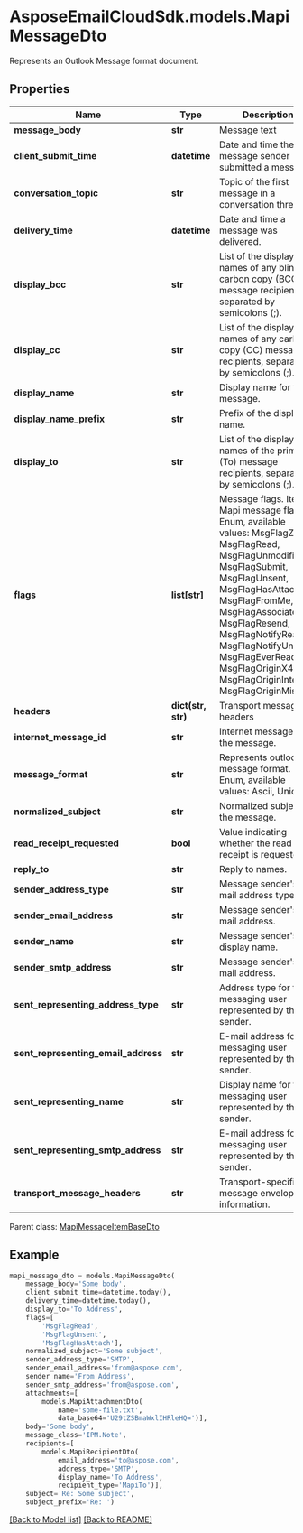 # AsposeEmailCloudSdk.models.MapiMessageDto

Represents an Outlook Message format document.             

## Properties
Name | Type | Description | Notes
------------ | ------------- | ------------- | -------------
**message_body** |**str** |Message text              |[optional] 
**client_submit_time** |**datetime** |Date and time the message sender submitted a message.              |
**conversation_topic** |**str** |Topic of the first message in a conversation thread.              |[optional] 
**delivery_time** |**datetime** |Date and time a message was delivered.              |
**display_bcc** |**str** |List of the display names of any blind carbon copy (BCC) message recipients, separated by semicolons (;).              |[optional] 
**display_cc** |**str** |List of the display names of any carbon copy (CC) message recipients, separated by semicolons (;).              |[optional] 
**display_name** |**str** |Display name for the message.              |[optional] 
**display_name_prefix** |**str** |Prefix of the display name.              |[optional] 
**display_to** |**str** |List of the display names of the primary (To) message recipients, separated by semicolons (;).              |[optional] 
**flags** |**list[str]** |Message flags.              Items: Mapi message flags. Enum, available values: MsgFlagZero, MsgFlagRead, MsgFlagUnmodified, MsgFlagSubmit, MsgFlagUnsent, MsgFlagHasAttach, MsgFlagFromMe, MsgFlagAssociated, MsgFlagResend, MsgFlagNotifyRead, MsgFlagNotifyUnread, MsgFlagEverRead, MsgFlagOriginX400, MsgFlagOriginInternet, MsgFlagOriginMiscExt |[optional] 
**headers** |**dict(str, str)** |Transport message headers              |[optional] 
**internet_message_id** |**str** |Internet message id of the message.              |[optional] 
**message_format** |**str** |Represents outlook message format. Enum, available values: Ascii, Unicode |
**normalized_subject** |**str** |Normalized subject of the message.              |[optional] 
**read_receipt_requested** |**bool** |Value indicating whether the read receipt is requested. |
**reply_to** |**str** |Reply to names. |[optional] 
**sender_address_type** |**str** |Message sender&#39;s e-mail address type. |[optional] 
**sender_email_address** |**str** |Message sender&#39;s e-mail address. |[optional] 
**sender_name** |**str** |Message sender&#39;s display name. |[optional] 
**sender_smtp_address** |**str** |Message sender&#39;s e-mail address. |[optional] 
**sent_representing_address_type** |**str** |Address type for the messaging user represented by the sender. |[optional] 
**sent_representing_email_address** |**str** |E-mail address for the messaging user represented by the sender. |[optional] 
**sent_representing_name** |**str** |Display name for the messaging user represented by the sender. |[optional] 
**sent_representing_smtp_address** |**str** |E-mail address for the messaging user represented by the sender. |[optional] 
**transport_message_headers** |**str** |Transport-specific message envelope information. |[optional] 

Parent class: [MapiMessageItemBaseDto](MapiMessageItemBaseDto.md)


## Example
```python
mapi_message_dto = models.MapiMessageDto(
    message_body='Some body',
    client_submit_time=datetime.today(),
    delivery_time=datetime.today(),
    display_to='To Address',
    flags=[
        'MsgFlagRead',
        'MsgFlagUnsent',
        'MsgFlagHasAttach'],
    normalized_subject='Some subject',
    sender_address_type='SMTP',
    sender_email_address='from@aspose.com',
    sender_name='From Address',
    sender_smtp_address='from@aspose.com',
    attachments=[
        models.MapiAttachmentDto(
            name='some-file.txt',
            data_base64='U29tZSBmaWxlIHRleHQ=')],
    body='Some body',
    message_class='IPM.Note',
    recipients=[
        models.MapiRecipientDto(
            email_address='to@aspose.com',
            address_type='SMTP',
            display_name='To Address',
            recipient_type='MapiTo')],
    subject='Re: Some subject',
    subject_prefix='Re: ')
```


[[Back to Model list]](Models.md) [[Back to README]](README.md)

